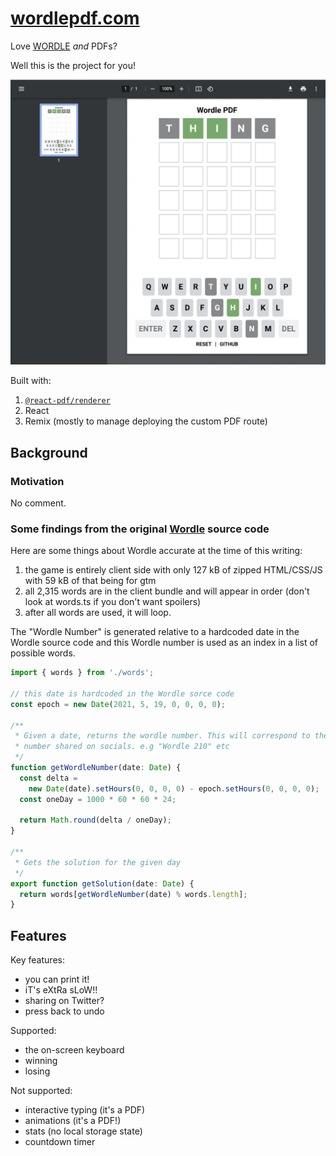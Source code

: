 # [wordlepdf.com](https://wordlepdf.com)

Love [WORDLE](https://www.nytimes.com/2022/01/03/technology/wordle-word-game-creator.html) _and_ PDFs?

Well this is the project for you!

![screenshot of wordle pdf](./screenshot.png)

Built with:

1. [`@react-pdf/renderer`](https://react-pdf.org/)
2. React
3. Remix (mostly to manage deploying the custom PDF route)

## Background

### Motivation

No comment.

### Some findings from the original [Wordle](https://www.powerlanguage.co.uk/wordle/) source code

Here are some things about Wordle accurate at the time of this writing:

1. the game is entirely client side with only 127 kB of zipped HTML/CSS/JS with 59 kB of that being for gtm
2. all 2,315 words are in the client bundle and will appear in order (don't look at words.ts if you don't want spoilers)
3. after all words are used, it will loop.

The "Wordle Number" is generated relative to a hardcoded date in the Wordle source code and this Wordle number is used as an index in a list of possible words.

```js
import { words } from './words';

// this date is hardcoded in the Wordle sorce code
const epoch = new Date(2021, 5, 19, 0, 0, 0, 0);

/**
 * Given a date, returns the wordle number. This will correspond to the Wordle
 * number shared on socials. e.g "Wordle 210" etc
 */
function getWordleNumber(date: Date) {
  const delta =
    new Date(date).setHours(0, 0, 0, 0) - epoch.setHours(0, 0, 0, 0);
  const oneDay = 1000 * 60 * 60 * 24;

  return Math.round(delta / oneDay);
}

/**
 * Gets the solution for the given day
 */
export function getSolution(date: Date) {
  return words[getWordleNumber(date) % words.length];
}
```

## Features

Key features:

- you can print it!
- iT's eXtRa sLoW!!
- sharing on Twitter?
- press back to undo

Supported:

- the on-screen keyboard
- winning
- losing

Not supported:

- interactive typing (it's a PDF)
- animations (it's a PDF!)
- stats (no local storage state)
- countdown timer
